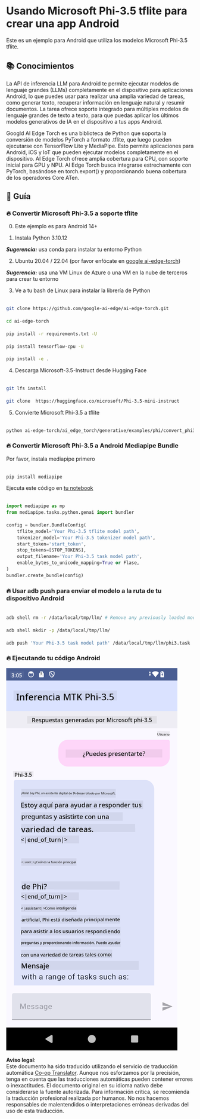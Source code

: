 <!--
CO_OP_TRANSLATOR_METADATA:
{
  "original_hash": "c4fe7f589d179be96a5577b0b8cba6aa",
  "translation_date": "2025-07-17T02:49:19+00:00",
  "source_file": "md/02.Application/01.TextAndChat/Phi3/UsingPhi35TFLiteCreateAndroidApp.md",
  "language_code": "es"
}
-->
# **Usando Microsoft Phi-3.5 tflite para crear una app Android**

Este es un ejemplo para Android que utiliza los modelos Microsoft Phi-3.5 tflite.

## **📚 Conocimientos**

La API de inferencia LLM para Android te permite ejecutar modelos de lenguaje grandes (LLMs) completamente en el dispositivo para aplicaciones Android, lo que puedes usar para realizar una amplia variedad de tareas, como generar texto, recuperar información en lenguaje natural y resumir documentos. La tarea ofrece soporte integrado para múltiples modelos de lenguaje grandes de texto a texto, para que puedas aplicar los últimos modelos generativos de IA en el dispositivo a tus apps Android.

Googld AI Edge Torch es una biblioteca de Python que soporta la conversión de modelos PyTorch a formato .tflite, que luego pueden ejecutarse con TensorFlow Lite y MediaPipe. Esto permite aplicaciones para Android, iOS y IoT que pueden ejecutar modelos completamente en el dispositivo. AI Edge Torch ofrece amplia cobertura para CPU, con soporte inicial para GPU y NPU. AI Edge Torch busca integrarse estrechamente con PyTorch, basándose en torch.export() y proporcionando buena cobertura de los operadores Core ATen.

## **🪬 Guía**

### **🔥 Convertir Microsoft Phi-3.5 a soporte tflite**

0. Este ejemplo es para Android 14+

1. Instala Python 3.10.12

***Sugerencia:*** usa conda para instalar tu entorno Python

2. Ubuntu 20.04 / 22.04 (por favor enfócate en [google ai-edge-torch](https://github.com/google-ai-edge/ai-edge-torch))

***Sugerencia:*** usa una VM Linux de Azure o una VM en la nube de terceros para crear tu entorno

3. Ve a tu bash de Linux para instalar la librería de Python

```bash

git clone https://github.com/google-ai-edge/ai-edge-torch.git

cd ai-edge-torch

pip install -r requirements.txt -U 

pip install tensorflow-cpu -U

pip install -e .

```

4. Descarga Microsoft-3.5-Instruct desde Hugging Face

```bash

git lfs install

git clone  https://huggingface.co/microsoft/Phi-3.5-mini-instruct

```

5. Convierte Microsoft Phi-3.5 a tflite

```bash

python ai-edge-torch/ai_edge_torch/generative/examples/phi/convert_phi3_to_tflite.py --checkpoint_path  Your Microsoft Phi-3.5-mini-instruct path --tflite_path Your Microsoft Phi-3.5-mini-instruct tflite path  --prefill_seq_len 1024 --kv_cache_max_len 1280 --quantize True

```

### **🔥 Convertir Microsoft Phi-3.5 a Android Mediapipe Bundle**

Por favor, instala mediapipe primero

```bash

pip install mediapipe

```

Ejecuta este código en [tu notebook](../../../../../../code/09.UpdateSamples/Aug/Android/convert/convert_phi.ipynb)

```python

import mediapipe as mp
from mediapipe.tasks.python.genai import bundler

config = bundler.BundleConfig(
    tflite_model='Your Phi-3.5 tflite model path',
    tokenizer_model='Your Phi-3.5 tokenizer model path',
    start_token='start_token',
    stop_tokens=[STOP_TOKENS],
    output_filename='Your Phi-3.5 task model path',
    enable_bytes_to_unicode_mapping=True or Flase,
)
bundler.create_bundle(config)

```

### **🔥 Usar adb push para enviar el modelo a la ruta de tu dispositivo Android**

```bash

adb shell rm -r /data/local/tmp/llm/ # Remove any previously loaded models

adb shell mkdir -p /data/local/tmp/llm/

adb push 'Your Phi-3.5 task model path' /data/local/tmp/llm/phi3.task

```

### **🔥 Ejecutando tu código Android**

![demo](../../../../../../translated_images/demo.06d5a4246f057d1be99ffad0cbf22f4ac0c41530774d51ff903cfaa1d3cd3c8e.es.png)

**Aviso legal**:  
Este documento ha sido traducido utilizando el servicio de traducción automática [Co-op Translator](https://github.com/Azure/co-op-translator). Aunque nos esforzamos por la precisión, tenga en cuenta que las traducciones automáticas pueden contener errores o inexactitudes. El documento original en su idioma nativo debe considerarse la fuente autorizada. Para información crítica, se recomienda la traducción profesional realizada por humanos. No nos hacemos responsables de malentendidos o interpretaciones erróneas derivadas del uso de esta traducción.